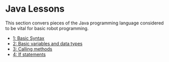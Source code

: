 # Java Lessons
This section convers pieces of the Java programming language considered to be vital for basic robot programming.

* [1: Basic Syntax](./1_syntax.md)
* [2: Basic variables and data types](./2_vars_and_datatypes.md)
* [3: Calling methods](./3_calling_methods.md)
* [4: If statements](./4_if_statments.md)
